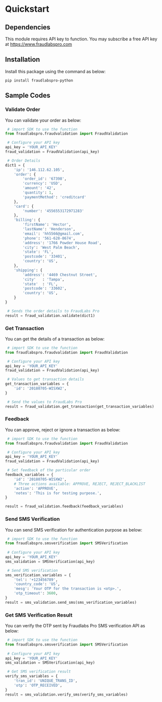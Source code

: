 # Quickstart

## Dependencies

This module requires API key to function. You may subscribe a free API key at https://www.fraudlabspro.com

## Installation

Install this package using the command as below:

```
pip install fraudlabspro-python
```

## Sample Codes

### Validate Order

You can validate your order as below:

```python
 # import SDK to use the function
from fraudlabspro.fraudvalidation import FraudValidation

 # Configure your API key
api_key = 'YOUR_API_KEY'
fraud_validation = FraudValidation(api_key)

 # Order Details
dict1 = {
	'ip': '146.112.62.105',
	'order': {
		'order_id': '67398', 
		'currency': 'USD',
		'amount': '42',
		'quantity': 1, 
		'paymentMethod': 'creditcard'
	},
	'card': {
		'number': '4556553172971283'
	},
	'billing': {
		'firstName': 'Hector',
		'lastName': 'Henderson',
		'email': 'hh5566@gmail.com',
		'phone': '561-628-8674',
		'address': '1766 Powder House Road',
		'city': 'West Palm Beach',
		'state': 'FL',
		'postcode': '33401',
		'country': 'US',
	},
	'shipping': {
		'address': '4469 Chestnut Street',
		'city'   : 'Tampa',
		'state'  : 'FL',
		'postcode': '33602',
		'country': 'US',
	}
}

 # Sends the order details to FraudLabs Pro
result = fraud_validation.validate(dict1)
```

### Get Transaction

You can get the details of a transaction as below:

```python
 # import SDK to use the function
from fraudlabspro.fraudvalidation import FraudValidation

 # Configure your API key
api_key = 'YOUR_API_KEY'
fraud_validation = FraudValidation(api_key)

 # Values to get transaction details
get_transaction_variables = {
	'id': '20180705-WISXW2',
}

 # Send the values to FraudLabs Pro
result = fraud_validation.get_transaction(get_transaction_variables)
```

### Feedback

You can approve, reject or ignore a transaction as below:

```python
 # import SDK to use the function
from fraudlabspro.fraudvalidation import FraudValidation

 # Configure your API key
api_key = 'YOUR_API_KEY'
fraud_validation = FraudValidation(api_key)

 # Set feedback of the particular order
feedback_variables = {
	'id': '20180705-WISXW2',
	# Three actions available: APPROVE, REJECT, REJECT_BLACKLIST
	'action': 'APPROVE',
	'notes': 'This is for testing purpose.',
}

result = fraud_validation.feedback(feedback_variables)
```

### Send SMS Verification

You can send SMS verification for authentication purpose as below:

```python
 # import SDK to use the function
from fraudlabspro.smsverification import SMSVerification
 
 # Configure your API key
api_key = 'YOUR_API_KEY'
sms_validation = SMSVerification(api_key)

 # Send SMS verification
sms_verification_variables = {
	'tel': '+123456789',
	'country_code': 'US',
	'mesg': 'Your OTP for the transaction is <otp>.',
	'otp_timeout': 3600,
}
result = sms_validation.send_sms(sms_verification_variables)
```

### Get SMS Verification Result

You can verify the OTP sent by Fraudlabs Pro SMS verification API as below:

```python
 # import SDK to use the function
from fraudlabspro.smsverification import SMSVerification
 
 # Configure your API key
api_key = 'YOUR_API_KEY'
sms_validation = SMSVerification(api_key)

 # Get SMS verification result
verify_sms_variables = {
	'tran_id': 'UNIQUE_TRANS_ID',
	'otp': 'OTP_RECEIVED',
}
result = sms_validation.verify_sms(verify_sms_variables)
```